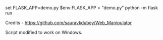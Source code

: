 set FLASK_APP=demo.py
$env:FLASK_APP = "demo.py"
python -m flask run

Credits - https://github.com/sauravkdubey/Web_Manipulator 

Script modified to work on Windows. 
